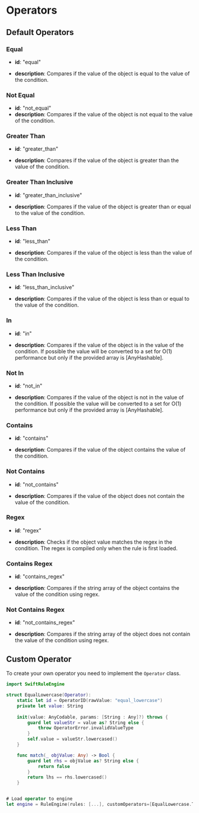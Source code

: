 # Operators

## Default Operators

### Equal

- **id**: "equal"

- **description**: Compares if the value of the object is equal to the value of the condition.


### Not Equal

- **id**: "not_equal"
- **description**: Compares if the value of the object is not equal to the value of the condition.


### Greater Than

- **id**: "greater_than"

- **description**: Compares if the value of the object is greater than the value of the condition.


### Greater Than Inclusive

- **id**: "greater_than_inclusive"

- **description**: Compares if the value of the object is greater than or equal to the value of the condition.


### Less Than

- **id**: "less_than"

- **description**: Compares if the value of the object is less than the value of the condition.


### Less Than Inclusive

- **id**: "less_than_inclusive"

- **description**: Compares if the value of the object is less than or equal to the value of the condition.


### In

- **id**: "in"

- **description**: Compares if the value of the object is in the value of the condition. If possible the value
                   will be converted to a set for O(1) performance but only if the provided array is [AnyHashable].


### Not In

- **id**: "not_in"

- **description**: Compares if the value of the object is not in the value of the condition. If possible the value
                   will be converted to a set for O(1) performance but only if the provided array is [AnyHashable].


### Contains

- **id**: "contains"

- **description**: Compares if the value of the object contains the value of the condition.


### Not Contains

- **id**: "not_contains"

- **description**: Compares if the value of the object does not contain the value of the condition.


### Regex

- **id**: "regex"

- **description**: Checks if the object value matches the regex in the condition. The regex is compiled
only when the rule is first loaded.


### Contains Regex

- **id**: "contains_regex"

- **description**: Compares if the string array of the object contains the value of the condition using regex.


### Not Contains Regex

- **id**: "not_contains_regex"

- **description**: Compares if the string array of the object does not contain the value of the condition using regex.


## Custom Operator

To create your own operator you need to implement the `Operator` class.

```swift
import SwiftRuleEngine

struct EqualLowercase(Operator):
    static let id = OperatorID(rawValue: "equal_lowercase")
    private let value: String
    
    init(value: AnyCodable, params: [String : Any]?) throws {
        guard let valueStr = value as? String else {
            throw OperatorError.invalidValueType
        }
        self.value = valueStr.lowercased()
    }

    func match(_ objValue: Any) -> Bool {
        guard let rhs = objValue as? String else {
            return false
        }
        return lhs == rhs.lowercased()
    }


# Load operator to engine
let engine = RuleEngine(rules: [...], customOperators=[EqualLowercase.Type])
```
